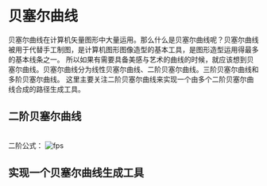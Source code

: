 # 贝塞尔曲线
贝塞尔曲线在计算机矢量图形中大量运用。那么什么是贝塞尔曲线呢？贝塞尔曲线被用于代替手工制图，是计算机图形图像造型的基本工具，是图形造型运用得最多的基本线条之一。
所以如果有需要具备美感与艺术的曲线的时候，就应该想到贝塞尔曲线。贝塞尔曲线分为线性贝塞尔曲线、二阶贝塞尔曲线。三阶贝塞尔曲线和多阶贝塞尔曲线。
这里主要关注二阶贝塞尔曲线来实现一个由多个二阶贝塞尔曲线合成的路径生成工具。
## 二阶贝塞尔曲线
<br>
二阶公式： <img :src="$withBase('/science/twobezier.jpg')" alt="fps">

## 实现一个贝塞尔曲线生成工具